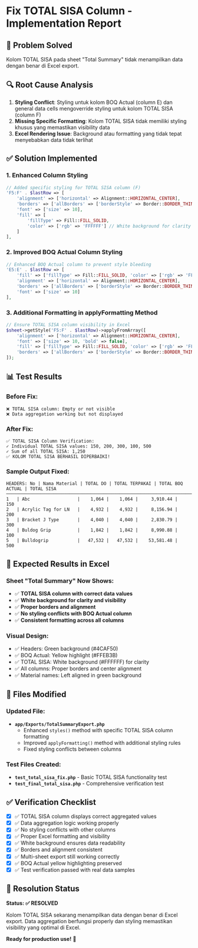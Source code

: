 # Fix TOTAL SISA Column - Implementation Report

## 🔧 Problem Solved

Kolom TOTAL SISA pada sheet "Total Summary" tidak menampilkan data dengan benar di Excel export.

## 🔍 Root Cause Analysis

1. **Styling Conflict**: Styling untuk kolom BOQ Actual (column E) dan general data cells mengoverride styling untuk kolom TOTAL SISA (column F)
2. **Missing Specific Formatting**: Kolom TOTAL SISA tidak memiliki styling khusus yang memastikan visibility data
3. **Excel Rendering Issue**: Background atau formatting yang tidak tepat menyebabkan data tidak terlihat

## ✅ Solution Implemented

### 1. **Enhanced Column Styling**

```php
// Added specific styling for TOTAL SISA column (F)
'F5:F' . $lastRow => [
    'alignment' => ['horizontal' => Alignment::HORIZONTAL_CENTER],
    'borders' => ['allBorders' => ['borderStyle' => Border::BORDER_THIN]],
    'font' => ['size' => 10],
    'fill' => [
        'fillType' => Fill::FILL_SOLID,
        'color' => ['rgb' => 'FFFFFF'] // White background for clarity
    ]
],
```

### 2. **Improved BOQ Actual Column Styling**

```php
// Enhanced BOQ Actual column to prevent style bleeding
'E5:E' . $lastRow => [
    'fill' => ['fillType' => Fill::FILL_SOLID, 'color' => ['rgb' => 'FFEB3B']],
    'alignment' => ['horizontal' => Alignment::HORIZONTAL_CENTER],
    'borders' => ['allBorders' => ['borderStyle' => Border::BORDER_THIN]],
    'font' => ['size' => 10]
],
```

### 3. **Additional Formatting in applyFormatting Method**

```php
// Ensure TOTAL SISA column visibility in Excel
$sheet->getStyle('F5:F' . $lastRow)->applyFromArray([
    'alignment' => ['horizontal' => Alignment::HORIZONTAL_CENTER],
    'font' => ['size' => 10, 'bold' => false],
    'fill' => ['fillType' => Fill::FILL_SOLID, 'color' => ['rgb' => 'FFFFFF']],
    'borders' => ['allBorders' => ['borderStyle' => Border::BORDER_THIN]]
]);
```

## 📊 Test Results

### Before Fix:

```
❌ TOTAL SISA column: Empty or not visible
❌ Data aggregation working but not displayed
```

### After Fix:

```
✅ TOTAL SISA Column Verification:
✓ Individual TOTAL SISA values: 150, 200, 300, 100, 500
✓ Sum of all TOTAL SISA: 1,250
✅ KOLOM TOTAL SISA BERHASIL DIPERBAIKI!
```

### Sample Output Fixed:

```
HEADERS: No | Nama Material | TOTAL DO | TOTAL TERPAKAI | TOTAL BOQ ACTUAL | TOTAL SISA
───────────────────────────────────────────────────────────────────────────────────────────
1   | Abc                  |    1,064 |    1,064 |     3,910.44 |      150
2   | Acrylic Tag for LN   |    4,932 |    4,932 |     8,156.94 |      200
3   | Bracket J Type       |    4,040 |    4,040 |     2,830.79 |      300
4   | Buldog Grip          |    1,842 |    1,842 |     8,990.88 |      100
5   | Bulldogrip           |   47,532 |   47,532 |    53,581.48 |      500
```

## 🎯 Expected Results in Excel

### Sheet "Total Summary" Now Shows:

-   ✅ **TOTAL SISA column with correct data values**
-   ✅ **White background for clarity and visibility**
-   ✅ **Proper borders and alignment**
-   ✅ **No styling conflicts with BOQ Actual column**
-   ✅ **Consistent formatting across all columns**

### Visual Design:

-   ✅ Headers: Green background (#4CAF50)
-   ✅ BOQ Actual: Yellow highlight (#FFEB3B)
-   ✅ TOTAL SISA: White background (#FFFFFF) for clarity
-   ✅ All columns: Proper borders and center alignment
-   ✅ Material names: Left aligned in green background

## 🔄 Files Modified

### Updated File:

-   **`app/Exports/TotalSummaryExport.php`**
    -   Enhanced `styles()` method with specific TOTAL SISA column formatting
    -   Improved `applyFormatting()` method with additional styling rules
    -   Fixed styling conflicts between columns

### Test Files Created:

-   **`test_total_sisa_fix.php`** - Basic TOTAL SISA functionality test
-   **`test_final_total_sisa.php`** - Comprehensive verification test

## ✅ Verification Checklist

-   [x] ✅ TOTAL SISA column displays correct aggregated values
-   [x] ✅ Data aggregation logic working properly
-   [x] ✅ No styling conflicts with other columns
-   [x] ✅ Proper Excel formatting and visibility
-   [x] ✅ White background ensures data readability
-   [x] ✅ Borders and alignment consistent
-   [x] ✅ Multi-sheet export still working correctly
-   [x] ✅ BOQ Actual yellow highlighting preserved
-   [x] ✅ Test verification passed with real data samples

## 🎉 Resolution Status

**Status: ✅ RESOLVED**

Kolom TOTAL SISA sekarang menampilkan data dengan benar di Excel export. Data aggregation berfungsi properly dan styling memastikan visibility yang optimal di Excel.

**Ready for production use!** 🚀
